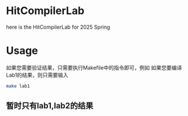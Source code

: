 # HitCompilerLab
here is the HitCompilerLab for 2025 Spring

# Usage
如果您需要验证结果，只需要执行Makefile中的指令即可，例如
如果您要编译Lab1的结果，则只需要输入
```bash
make lab1
```

## 暂时只有lab1,lab2的结果
